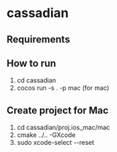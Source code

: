 # cassadian

## Requirements

## How to run
1. cd cassadian
2. cocos run -s . -p mac (for mac)


## Create project for Mac
1. cd cassadian/proj.ios_mac/mac
2. cmake ../.. -GXcode
3. sudo xcode-select --reset
